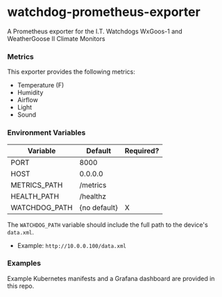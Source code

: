# watchdog-prometheus-exporter

A Prometheus exporter for the I.T. Watchdogs WxGoos-1 and WeatherGoose II Climate Monitors

### Metrics

This exporter provides the following metrics:

- Temperature (F)
- Humidity
- Airflow
- Light
- Sound

### Environment Variables

| Variable      | Default      | Required? |
|---------------|--------------|-----------|
| PORT          | 8000         |           |
| HOST          | 0.0.0.0      |           |
| METRICS_PATH  | /metrics     |           |
| HEALTH_PATH   | /healthz     |           |
| WATCHDOG_PATH | {no default} | X         |

The `WATCHDOG_PATH` variable should include the full path to the device's `data.xml`.

- Example: `http://10.0.0.100/data.xml`

### Examples

Example Kubernetes manifests and a Grafana dashboard are provided in this repo.
